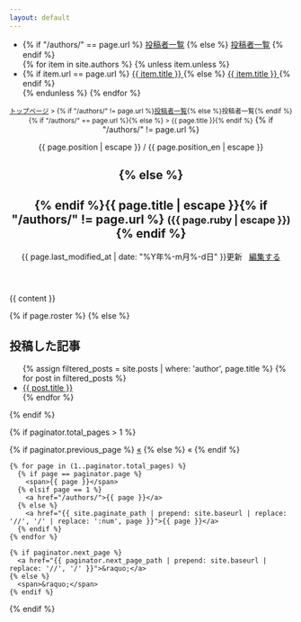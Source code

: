 ```yaml
---
layout: default
---
```

<main class="container">
<div class="doc-container">
    <div class="doc-menu">
        <ul>
<li class="category">
    {% if "/authors/" == page.url %}
        <a href="/authors/" class="active">投稿者一覧</a>
    {% else %}
        <a href="/authors/">投稿者一覧</a>
    {% endif %}
</li>
        {% for item in site.authors %}
        {% unless item.unless %}
            <li>
            {% if item.url == page.url %}
                <a href="{{ item.url | relative_url }}" class="active doc-link">  {{ item.title }} </a>
            {% else %}
                <a href="{{ item.url | relative_url }}" class="doc-link">  {{ item.title }} </a>
            {% endif %}
            </li>
        {% endunless %}
        {% endfor %}
        </ul>
    </div>
    <article class="documentation">
        <header class="doc-header">
<small><a href="{{ site.url }}">トップページ</a>&nbsp;&gt;&nbsp;{% if "/authors/" != page.url %}<a href="/authors/">投稿者一覧</a>{% else %}投稿者一覧{% endif %}{% if "/authors/" == page.url %}{% else %}&nbsp;&gt;&nbsp;{{ page.title }}{% endif %}</small>
{% if "/authors/" != page.url %}<p class="author-position">{{ page.position | escape }} / {{ page.position_en | escape }}</p>
<h1 class="author-title">{% else %}<h1>{% endif %}{{ page.title | escape }}{% if "/authors/" != page.url %}&nbsp;<small class="meta">({{ page.ruby | escape }})</small>{% endif %}</h1>
<p class="meta">
{{ page.last_modified_at | date: "%Y年%-m月%-d日" }}更新
&nbsp;
<i class="fa-pencil"></i>
<a href="https://github.com/{{ site.repository }}/blob/master/{{ page.path }}">編集する</a>
</p>
        </header>
            {{ content }}

{% if page.roster %}
{% else %}
<h2>投稿した記事</h2>
<ul>
  {% assign filtered_posts = site.posts | where: 'author', page.title %}
  {% for post in filtered_posts %}
    <li><a href="{{ post.url }}">{{ post.title }}</a></li>
  {% endfor %}
</ul>
{% endif %}
            
  {% if paginator.total_pages > 1 %}
  <div class="pagination">
    {% if paginator.previous_page %}
      <a href="{{ paginator.previous_page_path | prepend: site.baseurl | replace: '//', '/' }}">&laquo;</a>
    {% else %}
      <span>&laquo;</span>
    {% endif %}
    
    {% for page in (1..paginator.total_pages) %}
      {% if page == paginator.page %}
        <span>{{ page }}</span>
      {% elsif page == 1 %}
        <a href="/authors/">{{ page }}</a>
      {% else %}
        <a href="{{ site.paginate_path | prepend: site.baseurl | replace: '//', '/' | replace: ':num', page }}">{{ page }}</a>
      {% endif %}
    {% endfor %}
      
    {% if paginator.next_page %}
      <a href="{{ paginator.next_page_path | prepend: site.baseurl | replace: '//', '/' }}">&raquo;</a>
    {% else %}
      <span>&raquo;</span>
    {% endif %}
  </div>
  {% endif %}
  </article>
</div>
<div id="back-to-top">
    <i class="fa-angle-up"></i>
</div>
</main>
<div id="push"></div>
</div>
